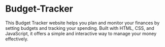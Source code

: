 # Budget-Tracker
This Budget Tracker website helps you plan and monitor your finances by setting budgets and tracking your spending. Built with HTML, CSS, and JavaScript, it offers a simple and interactive way to manage your money effectively.
